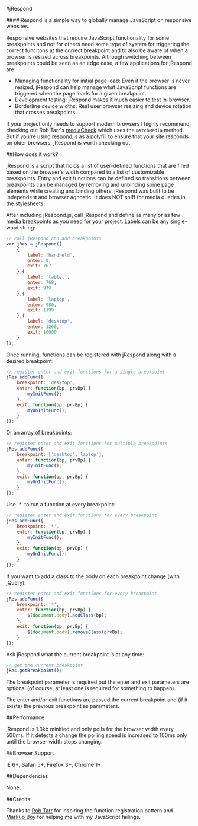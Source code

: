 #jRespond

####jRespond is a simple way to globally manage JavaScript on responsive websites.

Responsive websites that require JavaScript functionality for some breakpoints and not for others need some type of system for triggering the correct funcitons at the correct breakpoint and to also be aware of when a browser is resized across breakpoints. Although switching between breakpoints could be seen as an edge case, a few applications for jRespond are:

* Managing functionality for initial page load: Even if the browser is never resized, jRespond can help manage what JavaScript functions are triggered when the page loads for a given breakpoint.
* Development testing: jRespond makes it much easier to test in-browser.
* Borderline device widths: Real user browser resizing and device rotation that crosses breakpoints.

If your project only needs to support modern browsers I highly recommend checking out Rob Tarr's <a href="https://github.com/sparkbox/mediaCheck">mediaCheck</a> which uses the <code>matchMedia</code> method. But if you're using <a href="https://github.com/scottjehl/Respond">respond.js</a> as a polyfill to ensure that your site responds on older browsers, jRespond is worth checking out.

##How does it work?

jRespond is a script that holds a list of user-defined functions that are fired based on the browser's width compared to a list of customizable breakpoints. Entry and exit functions can be defined so transitions between breakpoints can be managed by removing and unbinding some page elements while creating and binding others. jRespond was built to be independent and browser agnostic. It does NOT sniff for media queries in the stylesheets.

After including jRespond.js, call jRespond and define as many or as few media breakpoints as you need for your project. Labels can be any single-word string:

``` JavaScript
// call jRespond and add breakpoints
var jRes = jRespond([
	{
		label: 'handheld',
		enter: 0,
		exit: 767
	},{
		label: 'tablet',
		enter: 768,
		exit: 979
	},{
		label: 'laptop',
		enter: 980,
		exit: 1199
	},{
		label: 'desktop',
		enter: 1200,
		exit: 10000
	}
]);
```

Once running, functions can be registered with jRespond along with a desired breakpoint:

``` JavaScript
// register enter and exit functions for a single breakpoint
jRes.addFunc({
	breakpoint: 'desktop',
	enter: function(bp, prvBp) {
		myInitFunc();
	},
	exit: function(bp, prvBp) {
		myUnInitFunc();
	}
});
```

Or an array of breakpoints:

``` JavaScript
// register enter and exit functions for multiple breakpoints
jRes.addFunc({
	breakpoint: ['desktop','laptop'],
	enter: function(bp, prvBp) {
		myInitFunc();
	},
	exit: function(bp, prvBp) {
		myUnInitFunc();
	}
});
```

Use '*' to run a function at every breakpoint:

``` JavaScript
// register enter and exit functions for every breakpoint
jRes.addFunc({
	breakpoint: '*',
	enter: function(bp, prvBp) {
		myInitFunc();
	},
	exit: function(bp, prvBp) {
		myUnInitFunc();
	}
});
```

If you want to add a class to the body on each breakpoint change (with jQuery):

``` JavaScript
// register enter and exit functions for every breakpoint
jRes.addFunc({
	breakpoint: '*',
	enter: function(bp, prvBp) {
		$(document.body).addClass(bp);
	},
	exit: function(bp, prvBp) {
		$(document.body).removeClass(prvBp);
	}
});
```

Ask jRespond what the current breakpoint is at any time:

``` JavaScript
// get the current breakpoint
jRes.getBreakpoint();
```

The breakpoint parameter is required but the enter and exit parameters are optional (of course, at least one is required for something to happen).

The enter and/or exit functions are passed the current breakpoint and (if it exists) the previous breakpoint as parameters.

##Performance

jRespond is 1.3kb minified and only polls for the browser width every 500ms. If it detects a change the polling speed is increased to 100ms only until the browser width stops changing.

##Browser Support

IE 6+, Safari 5+, Firefox 3+, Chrome 1+

##Dependencies

None.

##Credits

Thanks to <a href="http://seesparkbox.com/foundry/author/rob_tarr">Rob Tarr</a> for inspiring the function registration pattern and <a href="http://markupboy.com/">Markup Boy</a> for helping me with my JavaScript failings.